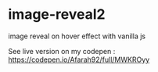 # image-reveal2
image reveal on hover effect  with vanilla js

See live version on my codepen : https://codepen.io/Afarah92/full/MWKROyy
